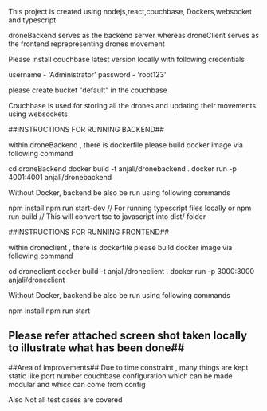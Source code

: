 This project is created using nodejs,react,couchbase, Dockers,websocket and typescript

droneBackend serves as the backend server whereas droneClient serves as the frontend reprepresenting drones movement

Please install couchbase latest version locally with following credentials

username - 'Administrator'
password - 'root123'

please create bucket "default" in the couchbase

Couchbase is used for storing all the drones and updating their movements using websockets

##INSTRUCTIONS FOR RUNNING BACKEND##

within droneBackend , there is dockerfile please build docker image via following command

cd droneBackend
docker build -t anjali/dronebackend .
docker run -p 4001:4001 anjali/dronebackend 

Without Docker, backend be also be run using following commands

npm install
npm run start-dev // For running typescript files locally
or
npm run build // This will convert tsc to javascript into dist/ folder 

##INSTRUCTIONS FOR RUNNING FRONTEND##

within droneclient , there is dockerfile please build docker image via following command

cd droneclient
docker build -t anjali/droneclient .
docker run -p 3000:3000 anjali/droneclient 

Without Docker, backend be also be run using following commands

npm install
npm run start  

## Please refer attached screen shot taken locally to illustrate what has been done##

##Area of Improvements##
Due to time constraint , many things are kept static like port number couchbase configuration which can be made modular and whicc can come from config

Also Not all test cases are covered

